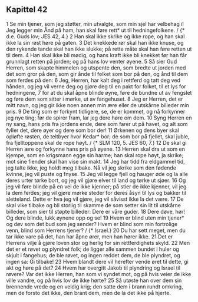 ## Kapittel 42

1 Se min tjener, som jeg støtter, min utvalgte, som min sjel har velbehag i! Jeg legger min Ånd på ham, han skal føre rett* ut til hedningefolkene. / {* d.e. Guds lov; JES 42, 4.}
2 Han skal ikke skrike og ikke rope, og han skal ikke la sin røst høre på gaten.
3 Det knekkede rør skal han ikke knuse, og den rykende tande skal han ikke slukke; på rette måte skal han føre retten ut til dem.
4 Han skal ikke bli mødig, og hans kraft ikke bli knekket før han får grunnlagt retten på jorden; og på hans lov venter øyene.
5 Så sier Gud Herren, som skapte himmelen og utspente den, som bredte ut jorden med det som gror på den, som gir ånde til folket som bor på den, og ånd til dem som ferdes på den:
6 Jeg, Herren, har kalt deg i rettferd og tatt deg ved hånden, og jeg vil verne deg og gjøre deg til en pakt for folket, til et lys for hedningene,
7 for at du skal åpne blinde øyne, føre de bundne ut av fengslet og føre dem som sitter i mørke, ut av fangehuset.
8 Jeg er Herren, det er mitt navn, og jeg gir ikke noen annen min ære eller de utskårne billeder min pris.
9 De ting som er forkynt tidligere, se, de er kommet, og nå forkynner jeg nye ting; før de spirer fram, lar jeg dere høre om dem.
10 Syng Herren en ny sang, hans pris fra jordens ende, dere som farer ut på havet, og alt som fyller det, dere øyer og dere som bor der!
11 Ørkenen og dens byer skal opløfte røsten, de teltbyer hvor Kedar* bor; de som bor på fjellet, skal juble, fra fjelltoppene skal de rope høyt. / {* SLM 120, 5. JES 60, 7.}
12 De skal gi Herren ære og forkynne hans pris på øyene.
13 Herren skal dra ut som en kjempe, som en krigsmann egge sin harme; han skal rope høyt, ja skrike; mot sine fiender skal han vise sin makt.
14 Jeg har tidd fra eldgammel tid, jeg talte ikke, jeg holdt meg tilbake. Nå vil jeg skrike som den fødende kvinne, jeg vil puste og fnyse.
15 Jeg vil legge fjell og hauger øde og la alle deres urter tørke bort, og jeg vil gjøre elver til land og tørke ut sjøer.
16 Og jeg vil føre blinde på en vei de ikke kjenner; på stier de ikke kjenner, vil jeg la dem ferdes; jeg vil gjøre mørke steder for deres åsyn til lys og bakker til sletteland. Dette er hva jeg vil gjøre, jeg vil såvisst ikke la det være.
17 De skal vike tilbake og bli storlig til skamme de som setter sin lit til utskårne billeder, som sier til støpte billeder: Dere er våre guder.
18 Dere døve, hør! Og dere blinde, lukk øynene opp og se!
19 Hvem er blind uten min tjener* og døv som det bud som jeg sender? Hvem er blind som min fortrolige venn, blind som Herrens tjener? / {* Israel.}
20 Du har sett meget, men du tar ikke vare på det, han har åpne ører, men han hører ikke.
21 Det er Herrens vilje å gjøre loven stor og herlig for sin rettferdighets skyld.
22 Men det er et røvet og plyndret folk; de ligger alle sammen bundet i huler og skjult i fangehus; de ble røvet, og ingen reddet dem, de ble plyndret, og ingen sa: Gi tilbake!
23 Hvem blandt dere vil herefter vende øret til dette, gi akt og høre på det?
24 Hvem har overgitt Jakob til plyndring og Israel til røvere? Var det ikke Herren, han som vi syndet mot, og på hvis veier de ikke ville vandre, og på hvis lov de ikke hørte?
25 Så utøste han over dem sin brennende vrede og en veldig krig; den satte dem i brann rundt omkring, men de forsto det ikke, den brant dem, men de la det ikke på hjerte.
